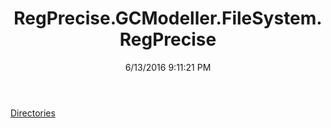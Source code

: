 ﻿---
title: RegPrecise.GCModeller.FileSystem.RegPrecise
date: 6/13/2016 9:11:21 PM
---

[Directories](T-RegPrecise.GCModeller.FileSystem.RegPrecise.Directories.html)
